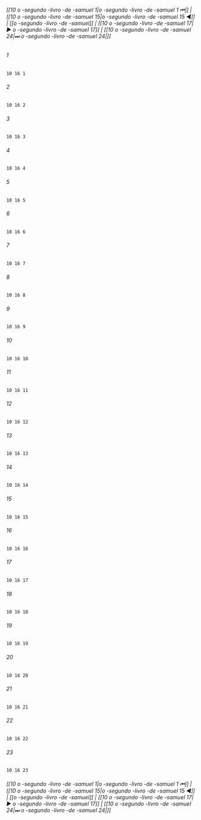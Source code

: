 
###### [[10 o -segundo -livro -de -samuel 1|o -segundo -livro -de -samuel 1 ⏮]] | [[10 o -segundo -livro -de -samuel 15|o -segundo -livro -de -samuel 15 ◀]] | [[o -segundo -livro -de -samuel]] | [[10 o -segundo -livro -de -samuel 17|▶ o -segundo -livro -de -samuel 17]] | [[10 o -segundo -livro -de -samuel 24|⏭ o -segundo -livro -de -samuel 24|]]

###### 1
``` verse
10 16 1 
```
###### 2
``` verse
10 16 2 
```
###### 3
``` verse
10 16 3 
```
###### 4
``` verse
10 16 4 
```
###### 5
``` verse
10 16 5 
```
###### 6
``` verse
10 16 6 
```
###### 7
``` verse
10 16 7 
```
###### 8
``` verse
10 16 8 
```
###### 9
``` verse
10 16 9 
```
###### 10
``` verse
10 16 10 
```
###### 11
``` verse
10 16 11 
```
###### 12
``` verse
10 16 12 
```
###### 13
``` verse
10 16 13 
```
###### 14
``` verse
10 16 14 
```
###### 15
``` verse
10 16 15 
```
###### 16
``` verse
10 16 16 
```
###### 17
``` verse
10 16 17 
```
###### 18
``` verse
10 16 18 
```
###### 19
``` verse
10 16 19 
```
###### 20
``` verse
10 16 20 
```
###### 21
``` verse
10 16 21 
```
###### 22
``` verse
10 16 22 
```
###### 23
``` verse
10 16 23 
```

###### [[10 o -segundo -livro -de -samuel 1|o -segundo -livro -de -samuel 1 ⏮]] | [[10 o -segundo -livro -de -samuel 15|o -segundo -livro -de -samuel 15 ◀]] | [[o -segundo -livro -de -samuel]] | [[10 o -segundo -livro -de -samuel 17|▶ o -segundo -livro -de -samuel 17]] | [[10 o -segundo -livro -de -samuel 24|⏭ o -segundo -livro -de -samuel 24|]]

